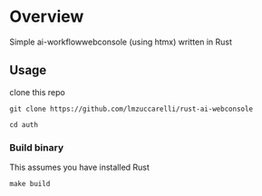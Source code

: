 # Overview

Simple ai-workflowwebconsole (using htmx) written in Rust

## Usage

clone this repo

```
git clone https://github.com/lmzuccarelli/rust-ai-webconsole

cd auth
```

### Build binary

This assumes you have installed Rust


```
make build
```
